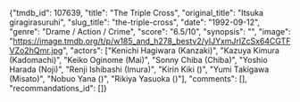 {"tmdb_id": 107639, "title": "The Triple Cross", "original_title": "Itsuka giragirasuruhi", "slug_title": "the-triple-cross", "date": "1992-09-12", "genre": "Drame / Action / Crime", "score": "6.5/10", "synopsis": "", "image": "https://image.tmdb.org/t/p/w185_and_h278_bestv2/yIJYxmJrlZcSx64CGTFVZo2hQmr.jpg", "actors": ["Kenichi Hagiwara (Kanzaki)", "Kazuya Kimura (Kadomachi)", "Keiko Oginome (Mai)", "Sonny Chiba (Chiba)", "Yoshio Harada (Noji)", "Renji Ishibashi (Imura)", "Kirin Kiki ()", "Yumi Takigawa (Misato)", "Nobuo Yana ()", "Rikiya Yasuoka ()"], "comments": [], "recommandations_id": []}
